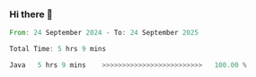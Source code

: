 ### Hi there 👋

<!--START_SECTION:waka-->

```rust
From: 24 September 2024 - To: 24 September 2025

Total Time: 5 hrs 9 mins

Java   5 hrs 9 mins    >>>>>>>>>>>>>>>>>>>>>>>>>   100.00 %
```

<!--END_SECTION:waka-->
